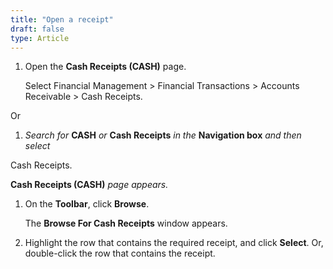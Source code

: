 ```yaml
---
title: "Open a receipt"
draft: false
type: Article
---
```


1.  Open the **Cash Receipts (CASH)** page.

    Select Financial Management > Financial Transactions > Accounts Receivable > Cash Receipts.

Or

1.  *Search for* **CASH** *or* **Cash Receipts** *in the* **Navigation box** *and then select*

Cash Receipts.

**Cash Receipts (CASH)** *page appears.*

1.  On the **Toolbar**, click **Browse**.

    The **Browse For Cash Receipts** window appears.

2.  Highlight the row that contains the required receipt, and click **Select**. Or, double-click the row that contains the receipt.